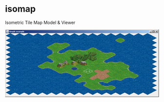 isomap
======

Isometric Tile Map Model &amp; Viewer

![Isometric Tiles](images/iso_tile_test_1.png)
